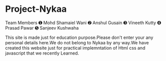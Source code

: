 # Project-Nykaa
Team Members
➊ Mohd Shamaiel Wani
➋ Anshul Gusain
➌ Vineeth Kutty
➍ Prasad Pawar
➎ Sanjeev Kushwaha

This site is made just for education purpose.Please don't enter your any personal details here.We do not belong to Nykaa by any way.We have created this website just for practical implemntation of Html css and javascript that we recently Learned.


